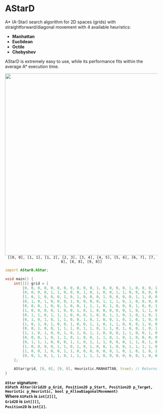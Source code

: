 # AStarD
A* (A-Star) search algorithm for 2D spaces (grids) with straightforward/diagonal movement with 4 available heuristics:
- **Manhattan**
- **Euclidean**
- **Octile**
- **Chebyshev**

AStarD is extremely easy to use, while its performance fits within the average A* execution time.

<p align="center"><img src="https://github.com/user-attachments/assets/8f7e315c-2bba-4262-b8a0-174234545af0" width="600"><br><code>[[0, 0], [1, 1], [1, 2], [2, 3], [3, 4], [4, 5], [5, 6], [6, 7], [7, 8], [8, 8], [9, 8]]</code></p>

```d
import AStarD.AStar;

void main() {
    int[][] grid = [
        [0, 0, 0, 0, 0, 0, 0, 0, 0, 0, 0, 1, 0, 0, 0, 0, 1, 0, 0, 0, 1, 0, 1, 0, 0],
        [0, 0, 0, 0, 1, 1, 0, 0, 0, 1, 0, 1, 0, 0, 1, 1, 0, 0, 0, 0, 0, 1, 0, 0, 0],
        [1, 0, 1, 0, 0, 0, 1, 0, 1, 0, 0, 0, 1, 0, 0, 0, 0, 1, 1, 0, 0, 1, 0, 1, 0],
        [0, 1, 0, 1, 0, 0, 0, 1, 0, 0, 0, 0, 1, 1, 1, 0, 1, 0, 0, 0, 0, 0, 0, 0, 0],
        [0, 0, 0, 1, 0, 0, 1, 0, 0, 1, 1, 1, 0, 1, 0, 0, 0, 1, 0, 0, 1, 0, 1, 1, 0],
        [1, 0, 0, 0, 0, 1, 0, 0, 1, 0, 1, 0, 0, 0, 0, 0, 1, 0, 1, 1, 0, 0, 1, 1, 0],
        [0, 1, 1, 0, 1, 1, 1, 0, 0, 0, 1, 0, 0, 1, 1, 0, 1, 0, 1, 0, 1, 1, 0, 1, 1],
        [0, 1, 0, 1, 0, 1, 1, 0, 0, 1, 0, 1, 0, 0, 1, 0, 1, 0, 1, 0, 0, 0, 0, 1, 0],
        [1, 0, 1, 0, 1, 0, 0, 1, 0, 0, 1, 1, 0, 1, 1, 0, 0, 0, 1, 0, 0, 0, 0, 0, 0],
        [0, 0, 1, 0, 0, 1, 1, 1, 0, 1, 1, 0, 1, 1, 0, 1, 0, 0, 1, 0, 1, 0, 0, 0, 0],
        [1, 1, 0, 1, 0, 0, 1, 0, 1, 0, 1, 1, 0, 0, 0, 1, 1, 0, 0, 1, 0, 1, 0, 0, 1],
        [0, 0, 0, 1, 0, 1, 1, 0, 1, 0, 0, 1, 1, 0, 1, 0, 1, 0, 0, 0, 0, 1, 1, 0, 1],
        [0, 1, 1, 1, 0, 0, 0, 1, 1, 0, 1, 1, 1, 0, 0, 0, 1, 1, 0, 1, 0, 0, 0, 1, 1],
        [1, 0, 0, 0, 0, 1, 1, 0, 1, 0, 1, 0, 0, 1, 0, 0, 1, 1, 1, 1, 0, 0, 0, 0, 0],
        [1, 0, 0, 1, 0, 0, 1, 1, 0, 0, 0, 0, 0, 0, 1, 0, 1, 0, 1, 0, 1, 0, 0, 1, 0],
        [0, 0, 1, 0, 1, 1, 0, 1, 1, 1, 1, 1, 0, 0, 0, 0, 0, 0, 1, 0, 0, 1, 1, 1, 0]
    ];

    AStar(grid, [0, 0], [9, 8], Heuristic.MANHATTAN, true); // Returns [[0, 0], [1, 1], [1, 2], [2, 3], [3, 4], [4, 5], [5, 6], [6, 7], [7, 8], [8, 8], [9, 8]]
}
```

**`AStar` signature:<br>`ASPath ASter(Grid2D p_Grid, Position2D p_Start, Position2D p_Target, Heuristic p_Heuristic, bool p_AllowDiagonalMovement)`<br>Where `ASPath` is `int[2][]`,<br>`Grid2D` is `int[][]`,<br>`Position2D` is `int[2]`.**

